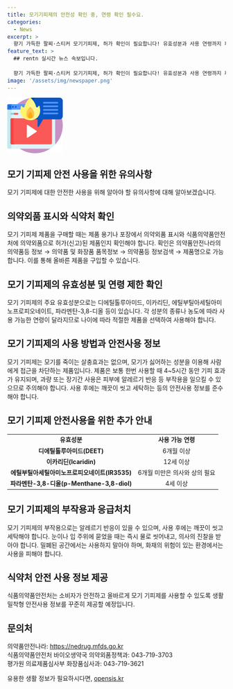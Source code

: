 ```yaml
---
title: 모기기피제의 안전성 확인 중, 연령 확인 필수요.
categories:
  - News
excerpt: >
  향기 가득한 팔찌·스티커 모기기피제, 허가 확인이 필요합니다! 유효성분과 사용 연령까지 파악하고 안전사용 팁까지 철저하게 이해해보세요. 모기기피제의 올바른 사용법에 대한 소비자 안전정보와 제품별 유효성분 정보는 의약품안전나라에서 확인하세요. 모기기피제의 사용 시 주의할 점과 부작용에 대한 안내도 놓치지 마세요. 안전사용 정보를 제공하는 식약처의 역할과 앞으로의 계획에 대해서도 살펴보세요.
feature_text: >
  ## rentn 실시간 뉴스 속보입니다.

  향기 가득한 팔찌·스티커 모기기피제, 허가 확인이 필요합니다! 유효성분과 사용 연령까지 파악하고 안전사용 팁까지 철저하게 이해해보세요. 모기기피제의 올바른 사용법에 대한 소비자 안전정보와 제품별 유효성분 정보는 의약품안전나라에서 확인하세요. 모기기피제의 사용 시 주의할 점과 부작용에 대한 안내도 놓치지 마세요. 안전사용 정보를 제공하는 식약처의 역할과 앞으로의 계획에 대해서도 살펴보세요.
image: '/assets/img/newspaper.png'
---
```


<p><img src="/assets/img/news.png" alt="rentncar 속보" /></p>

<h2 data-ke-size="size26">모기 기피제 안전 사용을 위한 유의사항</h2>

<p data-ke-size="size16">모기 기피제에 대한 안전한 사용을 위해 알아야 할 유의사항에 대해 알아보겠습니다.</p>

<h2 data-ke-size="size24">의약외품 표시와 식약처 확인</h2>

<p data-ke-size="size16">모기 기피제 제품을 구매할 때는 제품 용기나 포장에서 의약외품 표시와 식품의약품안전처에 의약외품으로 허가(신고)된 제품인지 확인해야 합니다. 확인은 의약품안전나라의 의약품등 정보 → 의약품 및 화장품 품목정보 → 의약품등 정보검색 → 제품명으로 가능합니다. 이를 통해 올바른 제품을 구입할 수 있습니다.</p>

<h2 data-ke-size="size24">모기 기피제의 유효성분 및 연령 제한 확인</h2>

<p data-ke-size="size16">모기 기피제의 주요 유효성분으로는 디에틸톨루아미드, 이카리딘, 에틸부틸아세틸아미노프로피오네이트, 파라멘탄-3,8-디올 등이 있습니다. 각 성분의 종류나 농도에 따라 사용 가능한 연령이 달라지므로 나이에 따라 적절한 제품을 선택하여 사용해야 합니다.</p>

<h2 data-ke-size="size24">모기 기피제의 사용 방법과 안전사용 정보</h2>

<p data-ke-size="size16">모기 기피제는 모기를 죽이는 살충효과는 없으며, 모기가 싫어하는 성분을 이용해 사람에게 접근을 차단하는 제품입니다. 제품은 보통 한번 사용할 때 4~5시간 동안 기피 효과가 유지되며, 과량 또는 장기간 사용은 피부에 알레르기 반응 등 부작용을 일으킬 수 있으므로 주의해야 합니다. 사용 후에는 깨끗이 씻고 세탁하는 등의 안전사용 정보를 준수해야 합니다.</p>

<h2 data-ke-size="size24">모기 기피제 안전사용을 위한 추가 안내</h2>

<table>
    <tr>
        <td style="text-align: center; height: 17px;"><b>유효성분</b></td>
        <td style="text-align: center; height: 17px;"><b>사용 가능 연령</b></td>
    </tr>
    <tr>
        <td style="text-align: center; height: 17px;"><b>디에틸톨루아미드(DEET)</b></td>
        <td style="text-align: center; height: 17px;">6개월 이상</td>
    </tr>
    <tr>
        <td style="text-align: center; height: 17px;"><b>이카리딘(Icaridin)</b></td>
        <td style="text-align: center; height: 17px;">12세 이상</td>
    </tr>
    <tr>
        <td style="text-align: center; height: 17px;"><b>에틸부틸아세틸아미노프로피오네이트(IR3535)</b></td>
        <td style="text-align: center; height: 17px;">6개월 미만은 의사와 상의 필요</td>
    </tr>
    <tr>
        <td style="text-align: center; height: 17px;"><b>파라멘탄-3,8-디올(p-Menthane-3,8-diol)</b></td>
        <td style="text-align: center; height: 17px;">4세 이상</td>
    </tr>
</table>

<h2 data-ke-size="size24">모기 기피제의 부작용과 응급처치</h2>

<p data-ke-size="size16">모기 기피제의 부작용으로는 알레르기 반응이 있을 수 있으며, 사용 후에는 깨끗이 씻고 세탁해야 합니다. 눈이나 입 주위에 묻었을 때는 즉시 물로 씻어내고, 의사의 진찰을 받아야 합니다. 밀폐된 공간에서는 사용하지 말아야 하며, 화재의 위험이 있는 환경에서는 사용을 피해야 합니다.</p>

<h2 data-ke-size="size24">식약처 안전 사용 정보 제공</h2>

<p data-ke-size="size16">식품의약품안전처는 소비자가 안전하고 올바르게 모기 기피제를 사용할 수 있도록 생활밀착형 안전사용 정보를 꾸준히 제공할 예정입니다.</p>

<h2 data-ke-size="size24">문의처</h2>

<p data-ke-size="size16">의약품안전나라: <a href="https://nedrug.mfds.go.kr">https://nedrug.mfds.go.kr</a><br>
식품의약품안전처 바이오생약국 의약외품정책과: 043-719-3703<br>
평가원 의료제품심사부 화장품심사과: 043-719-3621</p>

<p data-ke-size="size16"></p>
유용한 생활 정보가 필요하시다면, <a href="https://opensis.kr" rel="dofollow">opensis.kr</a>


